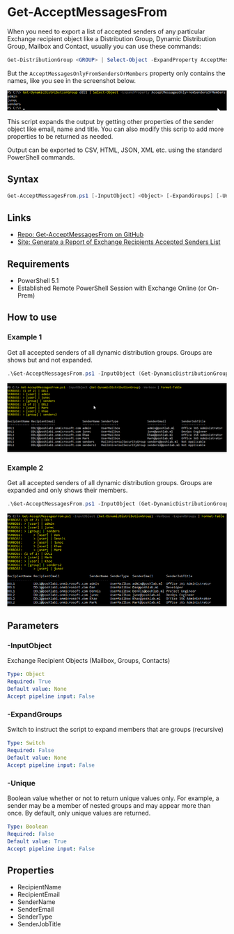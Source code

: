 # Get-AcceptMessagesFrom

When you need to export a list of accepted senders of any particular Exchange recipient object like a Distribution Group, Dynamic Distribution Group, Mailbox and Contact, usually you can use these commands:

```PowerShell
Get-DistributionGroup <GROUP> | Select-Object -ExpandProperty AcceptMessagesOnlyFromSendersOrMembers
```

But the `AcceptMessagesOnlyFromSendersOrMembers` property only contains the names, like you see in the screenshot below.

![AcceptMessagesOnlyFromSendersOrMembers](https://github.com/junecastillote/Get-AcceptMessagesFrom/blob/master/images/intro1.png)

This script expands the output by getting other properties of the sender object like email, name and title.
You can also modify this scrip to add more properties to be returned as needed.

Output can be exported to CSV, HTML, JSON, XML etc. using the standard PowerShell commands.

## Syntax

```PowerShell
Get-AcceptMessagesFrom.ps1 [-InputObject] <Object> [-ExpandGroups] [-Unique <bool>] [<CommonParameters>]
```

## Links

- [Repo: Get-AcceptMessagesFrom on GitHub](https://github.com/junecastillote/Get-AcceptMessagesFrom)
- [Site: Generate a Report of Exchange Recipients Accepted Senders List](https://lazyexchangeadmin.com/generate-a-report-of-exchange-recipients-accepted-senders/)

## Requirements

- PowerShell 5.1
- Established Remote PowerShell Session with Exchange Online (or On-Prem)

## How to use

### Example 1

Get all accepted senders of all dynamic distribution groups. Groups are shows but and not expanded.

```PowerShell
.\Get-AcceptMessagesFrom.ps1 -InputObject (Get-DynamicDistributionGroup DDL1) -verbose
```

![Example 1](https://github.com/junecastillote/Get-AcceptMessagesFrom/blob/master/images/Example1.png)

### Example 2

Get all accepted senders of all dynamic distribution groups. Groups are expanded and only shows their members.

```PowerShell
.\Get-AcceptMessagesFrom.ps1 -InputObject (Get-DynamicDistributionGroup) -Verbose -ExpandGroups | Format-Table
```

![Example 2](https://github.com/junecastillote/Get-AcceptMessagesFrom/blob/master/images/Example2.png)

## Parameters

### -InputObject

Exchange Recipient Objects (Mailbox, Groups, Contacts)

```yaml
Type: Object
Required: True
Default value: None
Accept pipeline input: False
```

### -ExpandGroups

Switch to instruct the script to expand members that are groups (recursive)

```yaml
Type: Switch
Required: False
Default value: None
Accept pipeline input: False
```

### -Unique

Boolean value whether or not to return unique values only. For example, a sender may be a member of nested groups and may appear more than once. By default, only unique values are returned.

```yaml
Type: Boolean
Required: False
Default value: True
Accept pipeline input: False
```

## Properties

- RecipientName
- RecipientEmail
- SenderName
- SenderEmail
- SenderType
- SenderJobTitle
